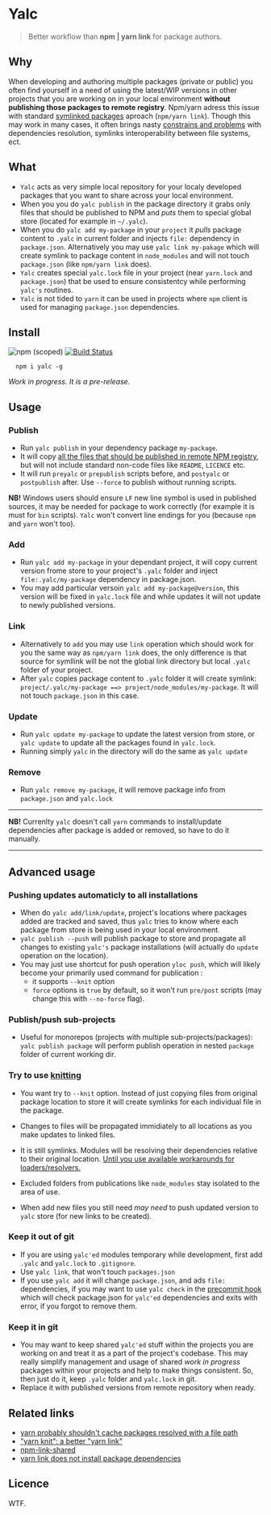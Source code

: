 # Yalc

> Better workflow than **npm | yarn link** for package authors.

## Why

When developing and authoring multiple packages (private or public) you often find yourself in a need of using the latest/WIP versions in other projects that you are working on in your local environment **without publishing those packages to remote registry**. Npm/yarn adress this issue with standard [symlinked packages](https://docs.npmjs.com/cli/link) aproach (`npm/yarn link`). Though this may work in many cases, it often brings nasty [constrains and problems](https://github.com/yarnpkg/yarn/issues/1761#issuecomment-259706202) with dependencies resolution, symlinks interoperability between file systems, ect.

## What

- `Yalc` acts as very simple local repository for your localy developed packages that you want to share across your local environment. 
- When you  you do `yalc publish` in the package directory it grabs only files that should be published to NPM and *puts* them to special global store (located for example in  `~/.yalc`). 
- When you do `yalc add my-package` in your `project` it *pulls* package content to `.yalc` in current folder and injects `file:` dependency in `package.json`. Alternatively you may use `yalc link my-pakage` which will create symlink to package content in `node_modules` and will not touch `package.json` (like `npm/yarn link` does).
-  `Yalc` creates special `yalc.lock` file in your project (near `yarn.lock` and `package.json`) that be used to ensure consistentcy while performing `yalc's` routines.
- `Yalc` is not tided to `yarn` it can be used in projects where `npm` client is used 
for managing `package.json` dependencies.

## Install

![npm (scoped)](https://img.shields.io/npm/v/yalc.svg?maxAge=86400) [![Build Status](https://travis-ci.org/whitecolor/yalc.svg?branch=master)](https://travis-ci.org/whitecolor/yalc)

```
  npm i yalc -g
```

*Work in progress. It is a pre-release.*

## Usage 

### Publish
- Run `yalc publish` in your dependency package `my-package`. 
- It will copy [all the files that should be published in remote NPM registry](https://docs.npmjs.com/files/package.json#files), but will not include standard non-code files like `README`, `LICENCE` etc.
- It will run `preyalc` or `prepublish` scripts before, and `postyalc` or `postpublish` after. Use `--force` to publish without running scripts.

**NB!** Windows users should ensure `LF` new line symbol is used in published sources, it may be needed for package to work correctly (for example it is must for `bin` scripts). `Yalc` won't convert line endings for you (because `npm` and `yarn` won't too).

### Add
- Run `yalc add my-package` in your dependant project, 
it will copy current version frome store to your project's `.yalc` folder and inject `file:.yalc/my-package` dependency in package.json.
- You may add particular versoin `yalc add my-package@version`, this version will be fixed in `yalc.lock` file and while updates it will not update to newly published versions.

### Link
-  Alternatively to `add` you may use `link` operation which should work for you the same way as `npm/yarn link` does, the only difference is that source for symllink will be not the global link directory but local `.yalc` folder of your project. 
- After `yalc` copies package content to `.yalc` folder it will create symlink:
`project/.yalc/my-package ==> project/node_modules/my-package`. It will not touch `package.json` in this case.

### Update
  - Run `yalc update my-package` to update the latest version from store, 
  or `yalc update` to update all the packages found in `yalc.lock`.
  - Running simply `yalc` in the directory will do the same as `yalc update`

### Remove
 - Run `yalc remove my-package`, it will remove package info from `package.json` and `yalc.lock`

----

**NB!** Currenlty `yalc` doesn't call `yarn` commands to install/update dependencies after
package is added or removed, so have to do it manually.

----

## Advanced usage

### Pushing updates automaticly to all installations

- When do `yalc add/link/update`, project's locations where packages added are tracked and saved, thus `yalc` tries to know where each package from store is being used in your local environment.
- `yalc publish --push` will publish package to store and propagate all changes to existing `yalc's` package installations (will actually do `update` operation on the location).
- You may just use shortcut for push operation `yloc push`, which will likely become your primarily used command for publication :
  - it supports `--knit` option
  - `force` options is `true` by default, so it won't run `pre/post` scripts (may change this with `--no-force` flag).

### Publish/push sub-projects

- Useful for monorepos (projects with multiple sub-projects/packages): `yalc publish package` will perform publish operation in nested `package` folder of current working dir.

### Try to use [knitting](https://github.com/yarnpkg/rfcs/blob/master/text/0000-yarn-knit.md)

- You want try to `--knit` option. Instead of just copying files from original package location to store it will create symlinks for each individual file in the package.
  
- Changes to files will be propagated immidiately to all locations as you make updates to linked files.

- It is still symlinks. Modules will be resolving their dependencies relative to their original location. [Until you use available workarounds for loaders/resolvers.](https://nodejs.org/api/cli.html#cli_preserve_symlinks)

- Excluded folders from publications like `node_modules` stay isolated to the area of use.

- When add new files you still need *may need* to push updated version to `yalc` store (for new links to be created).

### Keep it out of git
- If you are using `yalc'ed` modules temporary while development, first add `.yalc` and `yalc.lock` to `.gitignore`.
- Use `yalc link`, that won't touch `packages.json`
- If you use `yalc add` it will change `package.json`, and ads `file:` dependencies, if you may want to use `yalc check` in the [precommit hook](https://github.com/typicode/husky) which will check package.json for `yalc'ed` dependencies and exits with error, if you forgot to remove them.

### Keep it in git
- You may want to keep shared `yalc'ed` stuff within the projects you are working on and treat it as a part of the project's codebase. This may really simplify management and usage of shared *work in progress* packages within your projects and help to make things consistent. So, then just do it, keep `.yalc` folder and `yalc.lock` in git. 
- Replace it with published versions from remote repository when ready.


## Related links

- [yarn probably shouldn't cache packages resolved with a file path](https://github.com/yarnpkg/yarn/issues/2165)
- ["yarn knit": a better "yarn link"](https://github.com/yarnpkg/yarn/issues/1213)
- [npm-link-shared](https://github.com/OrKoN/npm-link-shared)
- [yarn link does not install package dependencies](https://github.com/yarnpkg/yarn/issues/2914)

## Licence

WTF.
